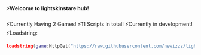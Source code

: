 #### ⚡Welcome to lightskinstare hub!
⚡Currently Having 2 Games!
⚡11 Scripts in total!
⚡Currently in development!
⚡Loadstring: 
```lua
loadstring(game:HttpGet("https://raw.githubusercontent.com/newizzz/lightskinstareui/main/main.lua?token=GHSAT0AAAAAAB3XZMYYXLYEDN5KH6PSZVA6Y4OICHA"))()
```
